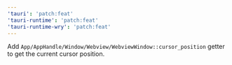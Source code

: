 ```yaml
---
'tauri': 'patch:feat'
'tauri-runtime': 'patch:feat'
'tauri-runtime-wry': 'patch:feat'
---
```


Add `App/AppHandle/Window/Webview/WebviewWindow::cursor_position` getter to get the current cursor position.
